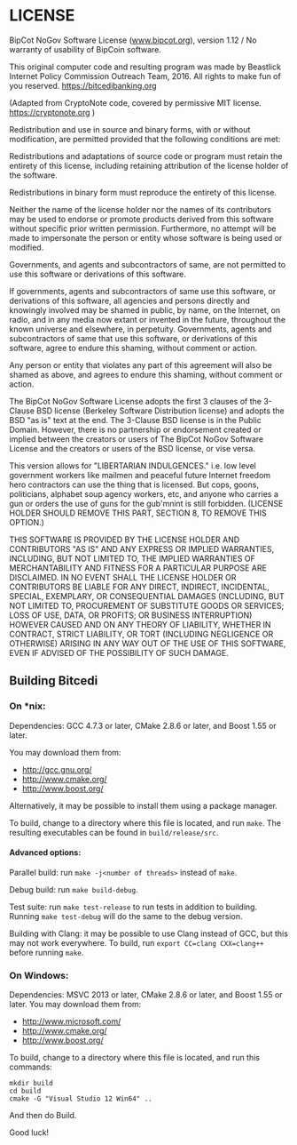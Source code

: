 # LICENSE

BipCot NoGov Software License (www.bipcot.org), version 1.12 / No warranty of usability of BipCoin software.

This original computer code and resulting program was made by Beastlick Internet Policy Commission Outreach Team, 2016. All rights to make fun of you reserved. https://bitcedibanking.org

(Adapted from CryptoNote code, covered by permissive MIT license. https://cryptonote.org )

Redistribution and use in source and binary forms, with or without modification, are permitted provided that the following conditions are met:

Redistributions and adaptations of source code or program must retain the entirety of this license, including retaining attribution of the license holder of the software.

Redistributions in binary form must reproduce the entirety of this license.

Neither the name of the license holder nor the names of its contributors may be used to endorse or promote products derived from this software without specific prior written permission. Furthermore, no attempt will be made to impersonate the person or entity whose software is being used or modified.

Governments, and agents and subcontractors of same, are not permitted to use this software or derivations of this software.

If governments, agents and subcontractors of same use this software, or derivations of this software, all agencies and persons directly and knowingly involved may be shamed in public, by name, on the Internet, on radio, and in any media now extant or invented in the future, throughout the known universe and elsewhere, in perpetuity. Governments, agents and subcontractors of same that use this software, or derivations of this software, agree to endure this shaming, without comment or action.

Any person or entity that violates any part of this agreement will also be shamed as above, and agrees to endure this shaming, without comment or action.

The BipCot NoGov Software License adopts the first 3 clauses of the 3-Clause BSD license (Berkeley Software Distribution license) and adopts the BSD "as is" text at the end. The 3-Clause BSD license is in the Public Domain. However, there is no partnership or endorsement created or implied between the creators or users of The BipCot NoGov Software License and the creators or users of the BSD license, or vise versa.

This version allows for "LIBERTARIAN INDULGENCES." i.e. low level government workers like mailmen and peaceful future Internet freedom hero contractors can use the thing that is licensed. But cops, goons, politicians, alphabet soup agency workers, etc, and anyone who carries a gun or orders the use of guns for the gub'mnint is still forbidden. (LICENSE HOLDER SHOULD REMOVE THIS PART, SECTION 8, TO REMOVE THIS OPTION.)

THIS SOFTWARE IS PROVIDED BY THE LICENSE HOLDER AND CONTRIBUTORS "AS IS" AND ANY EXPRESS OR IMPLIED WARRANTIES, INCLUDING, BUT NOT LIMITED TO, THE IMPLIED WARRANTIES OF MERCHANTABILITY AND FITNESS FOR A PARTICULAR PURPOSE ARE DISCLAIMED. IN NO EVENT SHALL THE LICENSE HOLDER OR CONTRIBUTORS BE LIABLE FOR ANY DIRECT, INDIRECT, INCIDENTAL, SPECIAL, EXEMPLARY, OR CONSEQUENTIAL DAMAGES (INCLUDING, BUT NOT LIMITED TO, PROCUREMENT OF SUBSTITUTE GOODS OR SERVICES; LOSS OF USE, DATA, OR PROFITS; OR BUSINESS INTERRUPTION) HOWEVER CAUSED AND ON ANY THEORY OF LIABILITY, WHETHER IN CONTRACT, STRICT LIABILITY, OR TORT (INCLUDING NEGLIGENCE OR OTHERWISE) ARISING IN ANY WAY OUT OF THE USE OF THIS SOFTWARE, EVEN IF ADVISED OF THE POSSIBILITY OF SUCH DAMAGE.


## Building Bitcedi

### On *nix:

Dependencies: GCC 4.7.3 or later, CMake 2.8.6 or later, and Boost 1.55 or later.

You may download them from:

- http://gcc.gnu.org/
- http://www.cmake.org/
- http://www.boost.org/

Alternatively, it may be possible to install them using a package manager.

To build, change to a directory where this file is located, and run `make`. The resulting executables can be found in `build/release/src`.

#### Advanced options:

Parallel build: run `make -j<number of threads>` instead of `make`.

Debug build: run `make build-debug`.

Test suite: run `make test-release` to run tests in addition to building. Running `make test-debug` will do the same to the debug version.

Building with Clang: it may be possible to use Clang instead of GCC, but this may not work everywhere. To build, run `export CC=clang CXX=clang++` before running `make`.

### On Windows:
Dependencies: MSVC 2013 or later, CMake 2.8.6 or later, and Boost 1.55 or later. You may download them from:

- http://www.microsoft.com/
- http://www.cmake.org/
- http://www.boost.org/

To build, change to a directory where this file is located, and run this commands:
```
mkdir build
cd build
cmake -G "Visual Studio 12 Win64" ..
```

And then do Build.

Good luck!

